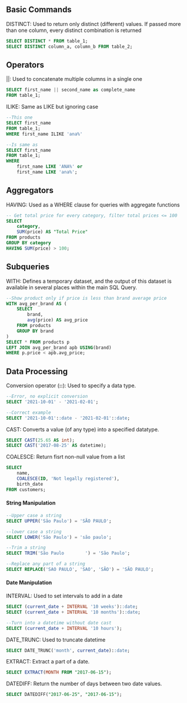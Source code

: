 ## Basic Commands
DISTINCT: Used to return only distinct (different) values. If passed more than one column, every distinct combination is returned
```SQL
SELECT DISTINCT * FROM table_1;
SELECT DISTINCT column_a, column_b FROM table_2;
```

## Operators
||: Used to concatenate multiple columns in a single one
```SQL
SELECT first_name || second_name as complete_name 
FROM table_1;
```

ILIKE: Same as LIKE but ignoring case
```SQL
--This one
SELECT first_name 
FROM table_1;
WHERE first_name ILIKE 'ana%'

--Is same as
SELECT first_name 
FROM table_1;
WHERE 
    first_name LIKE 'ANA%' or
    first_name LIKE 'ana%';
```

## Aggregators
HAVING: Used as a WHERE clause for queries with aggregate functions
```SQL
-- Get total price for every category, filter total prices <= 100
SELECT 
    category, 
    SUM(price) AS "Total Price"
FROM products
GROUP BY category
HAVING SUM(price) > 100;
```

## Subqueries
WITH: Defines a temporary dataset, and the output of this dataset is available in several places within the main SQL Query.
```SQL
--Show product only if price is less than brand average price
WITH avg_per_brand AS (
    SELECT
        brand, 
        avg(price) AS avg_price  
    FROM products
    GROUP BY brand
)
SELECT * FROM products p
LEFT JOIN avg_per_brand apb USING(brand)
WHERE p.price < apb.avg_price;
```

## Data Processing
Conversion operator (**::**): Used to specify a data type.
```SQL
--Error, no explicit conversion
SELECT '2021-10-01' - '2021-02-01'; 

--Correct example
SELECT '2021-10-01'::date - '2021-02-01'::date; 
```

CAST: Converts a value (of any type) into a specified datatype.
```SQL
SELECT CAST(25.65 AS int); 
SELECT CAST('2017-08-25' AS datetime); 
```

COALESCE: Return fisrt non-null value from a list
```SQL
SELECT
    name,
    COALESCE(ID, 'Not legally registered'),
    birth_date
FROM customers;
```

#### String Manipulation
```SQL
--Upper case a string
SELECT UPPER('São Paulo') = 'SÃO PAULO';

--lower case a string
SELECT LOWER('São Paulo') = 'são paulo';

--Trim a string
SELECT TRIM('São Paulo        ') = 'São Paulo';

--Replace any part of a string
SELECT REPLACE('SAO PAULO', 'SAO', 'SÃO') = 'SÃO PAULO';
```

#### Date Manipulation
INTERVAL: Used to set intervals to add in a date
```SQL
SELECT (current_date + INTERVAL '10 weeks')::date;
SELECT (current_date + INTERVAL '10 months')::date;

--Turn into a datetime without date cast
SELECT (current_date + INTERVAL '10 hours');
```
DATE_TRUNC: Used to truncate datetime
 ```SQL
SELECT DATE_TRUNC('month', current_date)::date;
```

EXTRACT: Extract a part of a date.
```SQL
SELECT EXTRACT(MONTH FROM "2017-06-15");
```
DATEDIFF: Return the number of days between two date values.
```SQL
SELECT DATEDIFF("2017-06-25", "2017-06-15"); 
```